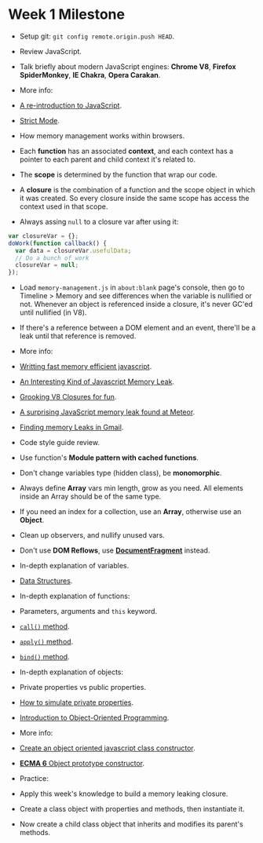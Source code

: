 Week 1 Milestone
===================

* Setup git: `git config remote.origin.push HEAD`.

* Review JavaScript.
 * Talk briefly about modern JavaScript engines: __Chrome V8__, __Firefox SpiderMonkey__, __IE Chakra__, __Opera Carakan__.
 * More info: 
 * [A re-introduction to JavaScript](https://developer.mozilla.org/en-US/docs/Web/JavaScript/A_re-introduction_to_JavaScript).
 * [Strict Mode](https://developer.mozilla.org/en-US/docs/Web/JavaScript/Reference/Strict_mode).

* How memory management works within browsers.
 * Each __function__ has an associated __context__, and each context has a pointer to each parent and child context it's related to.
 * The __scope__ is determined by the function that wrap our code.
 * A __closure__ is the combination of a function and the scope object in which it was created. So every closure inside the same scope has access the context used in that scope.
 * Always assing `null` to a closure var after using it:
```javascript
var closureVar = {};
doWork(function callback() {
  var data = closureVar.usefulData;
  // Do a bunch of work
  closureVar = null;
});
```
 * Load `memory-management.js` in `about:blank` page's console, then go to Timeline > Memory and see differences when the variable is nullified or not. Whenever an object is referenced inside a closure, it's never GC'ed until nullified (in V8).
 * If there's a reference between a DOM element and an event, there'll be a leak until that reference is removed.
 * More info: 
  * [Writting fast memory efficient javascript](http://www.smashingmagazine.com/2012/11/05/writing-fast-memory-efficient-javascript/).
  * [An Interesting Kind of Javascript Memory Leak](https://www.meteor.com/blog/2013/08/13/an-interesting-kind-of-javascript-memory-leak).
  * [Grooking V8 Closures for fun](http://mrale.ph/blog/2012/09/23/grokking-v8-closures-for-fun.html).
  * [A surprising JavaScript memory leak found at Meteor](http://point.davidglasser.net/2013/06/27/surprising-javascript-memory-leak.html).
  * [Finding memory Leaks in Gmail](https://docs.google.com/presentation/d/1wUVmf78gG-ra5aOxvTfYdiLkdGaR9OhXRnOlIcEmu2s/pub?start=false&loop=false&delayms=3000#slide=id.g1d65bdf6_0_0).

* Code style guide review.
 * Use function's __Module pattern with cached functions__.
 * Don't change variables type (hidden class), be __monomorphic__.
 * Always define __Array__ vars min length, grow as you need. All elements inside an Array should be of the same type.
 * If you need an index for a collection, use an __Array__, otherwise use an __Object__.
 * Clean up observers, and nullify unused vars.
 * Don't use __DOM Reflows__, use [__DocumentFragment__](https://developer.mozilla.org/en-US/docs/Web/API/DocumentFragment) instead.

* In-depth explanation of variables.
 * [Data Structures](https://developer.mozilla.org/en-US/docs/Web/JavaScript/Data_structures).

* In-depth explanation of functions:
 * Parameters, arguments and `this` keyword.
 * [`call()` method](https://developer.mozilla.org/en-US/docs/Web/JavaScript/Reference/Global_Objects/Function/call).
 * [`apply()` method](https://developer.mozilla.org/en-US/docs/Web/JavaScript/Reference/Global_Objects/Function/apply).
 * [`bind()` method](https://developer.mozilla.org/en-US/docs/Web/JavaScript/Reference/Global_Objects/Function/bind).

* In-depth explanation of objects:
 * Private properties vs public properties.
 * [How to simulate private properties](https://developer.mozilla.org/en-US/Add-ons/SDK/Guides/Contributor_s_Guide/Private_Properties).
 * [Introduction to Object-Oriented Programming](https://developer.mozilla.org/en-US/docs/Web/JavaScript/Introduction_to_Object-Oriented_JavaScript).
 * More info:
 * [Create an object oriented javascript class constructor](http://www.htmlgoodies.com/html5/tutorials/create-an-object-oriented-javascript-class-constructor.html).
 * [__ECMA 6__ Object prototype constructor](https://developer.mozilla.org/en-US/docs/Web/JavaScript/Reference/Global_Objects/Object/create).
 

* Practice:
 * Apply this week's knowledge to build a memory leaking closure.
 * Create a class object with properties and methods, then instantiate it.
 * Now create a child class object that inherits and modifies its parent's methods.